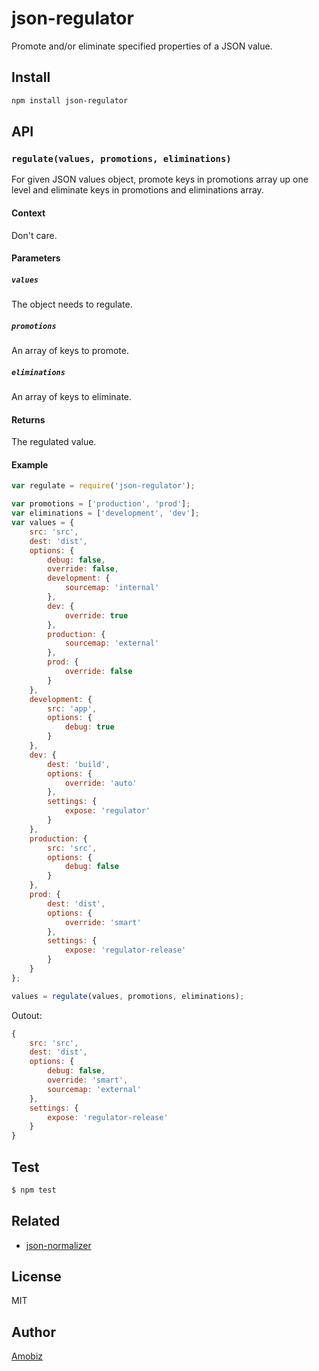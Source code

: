 # json-regulator
Promote and/or eliminate specified properties of a JSON value.

## Install
``` bash
npm install json-regulator
```

## API

### `regulate(values, promotions, eliminations)`
For given JSON values object, promote keys in promotions array up one level and eliminate keys in promotions and eliminations array.
#### Context
Don't care.
#### Parameters
##### `values`
The object needs to regulate.
##### `promotions`
An array of keys to promote.
##### `eliminations`
An array of keys to eliminate.
#### Returns
The regulated value.
#### Example
``` javascript
var regulate = require('json-regulator');

var promotions = ['production', 'prod'];
var eliminations = ['development', 'dev'];
var values = {
	src: 'src',
	dest: 'dist',
	options: {
		debug: false,
		override: false,
		development: {
			sourcemap: 'internal'
		},
		dev: {
			override: true
		},
		production: {
			sourcemap: 'external'
		},
		prod: {
			override: false
		}
	},
	development: {
		src: 'app',
		options: {
			debug: true
		}
	},
	dev: {
		dest: 'build',
		options: {
			override: 'auto'
		},
		settings: {
			expose: 'regulator'
		}
	},
	production: {
		src: 'src',
		options: {
			debug: false
		}
	},
	prod: {
		dest: 'dist',
		options: {
			override: 'smart'
		},
		settings: {
			expose: 'regulator-release'
		}
	}
};

values = regulate(values, promotions, eliminations);
```
Outout:
``` javascript
{
	src: 'src',
	dest: 'dist',
	options: {
		debug: false,
		override: 'smart',
		sourcemap: 'external'
	},
	settings: {
		expose: 'regulator-release'
	}
}
```

## Test
``` bash
$ npm test
```

## Related
 * [json-normalizer](https://www.npmjs.com/package/json-normalizer)

## License
MIT

## Author
[Amobiz](https://github.com/amobiz)